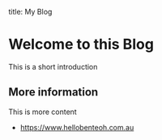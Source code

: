 title: My Blog

# Welcome to this Blog

This is a short introduction

## More information
This is more content
* https://www.hellobenteoh.com.au
